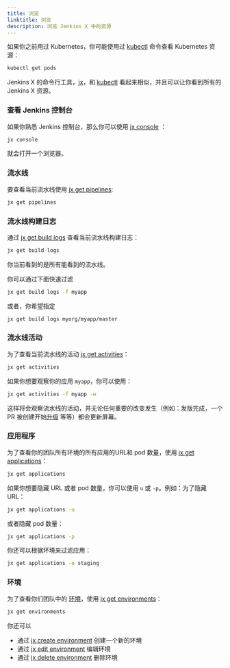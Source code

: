 ```yaml
---
title: 浏览
linktitle: 浏览
description: 浏览 Jenkins X 中的资源
---
```



如果你之前用过 Kubernetes，你可能使用过 [kubectl](https://kubernetes.io/docs/reference/kubectl/overview/) 命令查看 Kubernetes 资源：

```sh
kubectl get pods
```

Jenkins X 的命令行工具，[jx](/commands/jx/)，和 [kubectl](https://kubernetes.io/docs/reference/kubectl/overview/) 看起来相似，并且可以让你看到所有的 Jenkins X 资源。

### 查看 Jenkins 控制台

如果你熟悉 Jenkins 控制台，那么你可以使用 [jx console](/commands/deprecation/) ：

```sh
jx console
```

就会打开一个浏览器。

### 流水线

要查看当前流水线使用 [jx get pipelines](/commands/jx_get_pipelines/):

```sh
jx get pipelines
```

### 流水线构建日志

通过 [jx get build logs](/commands/jx_get_build_log/) 查看当前流水线构建日志：

```sh
jx get build logs
```

你当前看到的是所有能看到的流水线。

你可以通过下面快速过滤

```sh
jx get build logs -f myapp
```

或者，你希望指定

```sh
jx get build logs myorg/myapp/master
```

### 流水线活动

为了查看当前流水线的活动 [jx get activities](/commands/jx_get_activities/)：

```sh
jx get activities
```

如果你想要观察你的应用 `myapp`，你可以使用：

```sh
jx get activities -f myapp -w
```

这样将会观察流水线的活动，并无论任何重要的改变发生（例如：发版完成，一个 PR 被创建开始[升级](/zh/developing/promote) 等等）都会更新屏幕。

### 应用程序

为了查看你的团队所有环境的所有应用的URL和 pod 数量，使用 [jx get applications](/commands/jx_get_applications/)：


```sh
jx get applications
```

如果你想要隐藏 URL 或者 pod 数量，你可以使用 `u` 或 `-p`。例如：为了隐藏 URL：

```sh
jx get applications -u
```

或者隐藏 pod 数量：

```sh
jx get applications -p
```

你还可以根据环境来过滤应用：

```sh
jx get applications -e staging
```



### 环境

为了查看你们团队中的 [环境](/zh/docs/concepts/features/#environments)，使用 [jx get environments](/commands/jx_get_environments/)：

```sh
jx get environments
```

你还可以

* 通过 [jx create environment](/commands/jx_create_environment/) 创建一个新的环境
* 通过 [jx edit environment](/commands/jx_edit_environment/) 编辑环境
* 通过 [jx delete environment](/commands/jx_delete_environment/) 删除环境
